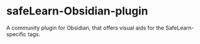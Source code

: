 # safeLearn-Obsidian-plugin
A community plugin for Obsidian, that offers visual aids for the SafeLearn-specific tags.
